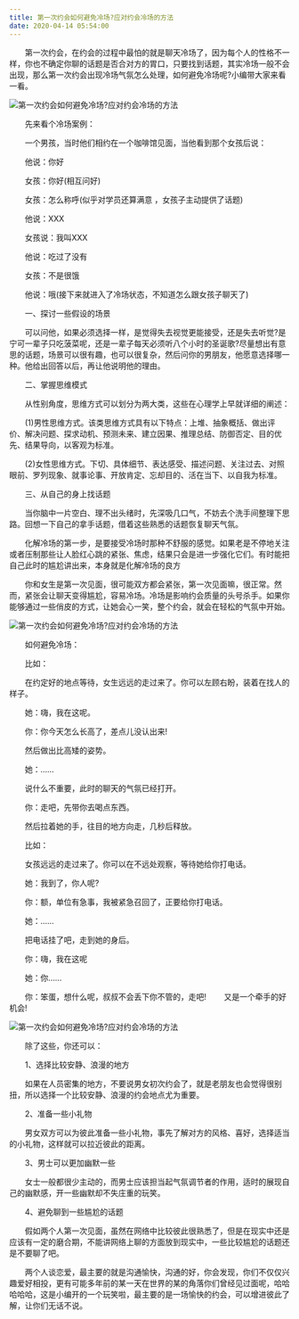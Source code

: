 ```yaml
---
title: 第一次约会如何避免冷场?应对约会冷场的方法
date: 2020-04-14 05:54:00
---
```




　　第一次约会，在约会的过程中最怕的就是聊天冷场了，因为每个人的性格不一样，你也不确定你聊的话题是否合对方的胃口，只要找到话题，其实冷场一般不会出现，那么第一次约会出现冷场气氛怎么处理，如何避免冷场呢?小编带大家来看一看。

![第一次约会如何避免冷场?应对约会冷场的方法](/img/d089875f5547e7b64403408527d7b652.jpg)

　　先来看个冷场案例：

　　一个男孩，当时他们相约在一个咖啡馆见面，当他看到那个女孩后说：

　　他说：你好

　　女孩：你好(相互问好)

　　女孩：怎么称呼(似乎对学员还算满意 ，女孩子主动提供了话题)

　　他说：XXX

　　女孩说：我叫XXX

　　他说：吃过了没有

　　女孩：不是很饿

　　他说：哦(接下来就进入了冷场状态，不知道怎么跟女孩子聊天了)

　　一、探讨一些假设的场景

　　可以问他，如果必须选择一样，是觉得失去视觉更能接受，还是失去听觉?是宁可一辈子只吃菠菜呢，还是一辈子每天必须听八个小时的圣诞歌?尽量想出有意思的话题，场景可以很有趣，也可以很复杂，然后问你的男朋友，他愿意选择哪一种。他给出回答以后，再让他说明他的理由。

　　二、掌握思维模式

　　从性别角度，思维方式可以划分为两大类，这些在心理学上早就详细的阐述：

　　(1)男性思维方式。该类思维方式具有以下特点：上堆、抽象概括、做出评价、解决问题、探求动机、预测未来、建立因果、推理总结、防御否定、目的优先、结果导向，以客观为标准。

　　(2)女性思维方式。下切、具体细节、表达感受、描述问题、关注过去、对照眼前、罗列现象、就事论事、开放肯定、忘却目的、活在当下、以自我为标准。

　　三、从自己的身上找话题

　　当你脑中一片空白、理不出头绪时，先深吸几口气，不妨去个洗手间整理下思路。回想一下自己的拿手话题，借着这些熟悉的话题恢复聊天气氛。

　　化解冷场的第一步，是要接受冷场时那种不舒服的感觉。如果老是不停地关注或者压制那些让人脸红心跳的紧张、焦虑，结果只会是进一步强化它们。有时能把自己此时的尴尬讲出来，本身就是化解冷场的良方

　　你和女生是第一次见面，很可能双方都会紧张，第一次见面嘛，很正常。然而，紧张会让聊天变得尴尬，容易冷场。冷场是影响约会质量的头号杀手。如果你能够通过一些俏皮的方式，让她会心一笑，整个约会，就会在轻松的气氛中开始。

![第一次约会如何避免冷场?应对约会冷场的方法](/img/929966c715906c5c702eb572c511206c.jpg)

　　如何避免冷场：

　　比如：

　　在约定好的地点等待，女生远远的走过来了。你可以左顾右盼，装着在找人的样子。

　　她：嗨，我在这呢。

　　你：你今天怎么长高了，差点儿没认出来!

　　然后做出比高矮的姿势。

　　她：……

　　说什么不重要，此时的聊天的气氛已经打开。

　　你：走吧，先带你去喝点东西。

　　然后拉着她的手，往目的地方向走，几秒后释放。

　　比如：

　　女孩远远的走过来了。你可以在不远处观察，等待她给你打电话。

　　她：我到了，你人呢?

　　你：额，单位有急事，我被紧急召回了，正要给你打电话。

　　她：……

　　把电话挂了吧，走到她的身后。

　　你：嗨，我在这呢

　　她：你……

　　你：笨蛋，想什么呢，叔叔不会丢下你不管的，走吧! 　　又是一个牵手的好机会!

![第一次约会如何避免冷场?应对约会冷场的方法](/img/f18bea15a916dbd65fb2c7ca9dd96348.jpg)

　　除了这些，你还可以：

　　1、选择比较安静、浪漫的地方

　　如果在人员密集的地方，不要说男女初次约会了，就是老朋友也会觉得很别扭，所以选择一个比较安静、浪漫的约会地点尤为重要。

　　2、准备一些小礼物

　　男女双方可以为彼此准备一些小礼物，事先了解对方的风格、喜好，选择适当的小礼物，这样就可以拉近彼此的距离。

　　3、男士可以更加幽默一些

　　女士一般都很少主动的，而男士应该担当起气氛调节者的作用，适时的展现自己的幽默感，开一些幽默却不失庄重的玩笑。

　　4、避免聊到一些尴尬的话题

　　假如两个人第一次见面，虽然在网络中比较彼此很熟悉了，但是在现实中还是应该有一定的磨合期，不能讲网络上聊的方面放到现实中，一些比较尴尬的话题还是不要聊了吧。

　　两个人谈恋爱，最主要的就是沟通愉快，沟通的好，你会发现，你们不仅仅兴趣爱好相投，更有可能多年前的某一天在世界的某的角落你们曾经见过面呢，哈哈哈哈哈，这是小编开的一个玩笑啦，最主要的是一场愉快的约会，可以增进彼此了解，让你们无话不说。